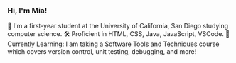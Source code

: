 ### Hi, I'm Mia!

🚌 I'm a first-year student at the University of California, San Diego studying computer science.
🛠️ Proficient in HTML, CSS, Java, JavaScript, VSCode.
🌟 Currently Learning: I am taking a Software Tools and Techniques course which covers version control, unit testing, debugging, and more! 
